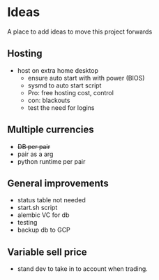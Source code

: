 # Ideas
A place to add ideas to move this project forwards
## Hosting
- host on extra home desktop
    * ensure auto start with with power (BIOS)
    * sysmd to auto start script
    * Pro: free hosting cost, control
    * con: blackouts
    * test the need for logins

## Multiple currencies 
- ~~DB per pair~~
- pair as a arg
- python runtime per pair

## General improvements
- status table not needed
- start.sh script
- alembic VC for db
- testing
- backup db to GCP

## Variable sell price
- stand dev to take in to account when trading.
    







